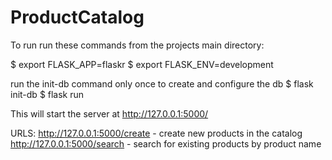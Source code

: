 # ProductCatalog

To run run these commands from the projects main directory:

$ export FLASK_APP=flaskr
$ export FLASK_ENV=development

run the init-db command only once to create and configure the db
$ flask init-db
$ flask run

This will start the server at http://127.0.0.1:5000/

URLS:
http://127.0.0.1:5000/create - create new products in the catalog
http://127.0.0.1:5000/search - search for existing products by product name
